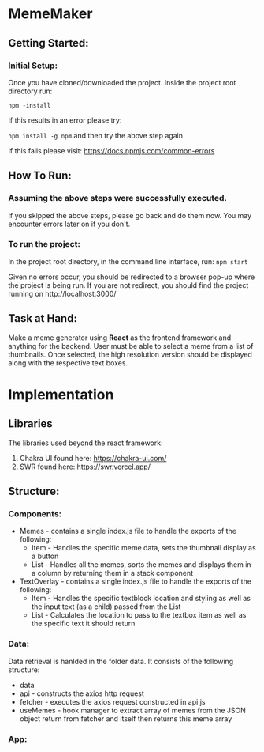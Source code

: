 # MemeMaker
## Getting Started:
### Initial Setup:
Once you have cloned/downloaded the project. Inside the project root directory run:

`npm -install`  

If this results in an error please try:

`npm install -g npm`  and then try the above step again

If this fails please visit:
https://docs.npmjs.com/common-errors

## How To Run:
### Assuming the above steps were successfully executed.
If you skipped the above steps, please go back and do them now.
You may encounter errors later on if you don't.

### To run the project:
In the project root directory, in the command line interface, run:
`npm start`

Given no errors occur, you should be redirected to a browser pop-up where the project
is being run.
If you are not redirect, you should find the project running on http://localhost:3000/

## Task at Hand:
Make a meme generator using **React** as the frontend framework and anything for the backend.
User must be able to select a meme from a list of thumbnails.
Once selected, the high resolution version should be displayed along with the respective text boxes.


# Implementation
## Libraries
The libraries used beyond the react framework:
1. Chakra UI found here: https://chakra-ui.com/
2. SWR found here: https://swr.vercel.app/

## Structure:
### Components:
* Memes - contains a single index.js file to handle the exports of the following:
  * Item - Handles the specific meme data, sets the thumbnail display as a button
  * List - Handles all the memes, sorts the memes and displays them in a column by returning them in a stack component
* TextOverlay - contains a single index.js file to handle the exports of the following:
  * Item - Handles the specific textblock location and styling as well as the input text (as a child) passed from the List
  * List - Calculates the location to pass to the textbox item as well as the specific text it should return
 ### Data:
Data retrieval is hanlded in the folder data.
It consists of the following structure:
* data
 * api - constructs the axios http request
 * fetcher - executes the axios request constructed in api.js
 * useMemes - hook manager to extract array of memes from the JSON object return from fetcher and itself then returns this meme array

### App:
  

